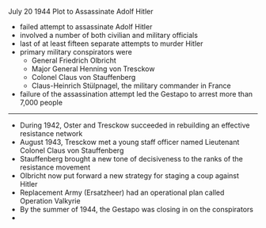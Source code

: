 
July 20 1944 Plot to Assassinate Adolf Hitler

- failed attempt to assassinate Adolf Hitler
- involved a number of both civilian and military officials
- last of at least fifteen separate attempts to murder Hitler
- primary military conspirators were 
  - General Friedrich Olbricht
  - Major General Henning von Tresckow
  - Colonel Claus von Stauffenberg
  - Claus-Heinrich Stülpnagel, the military commander in France
- failure of the assassination attempt led the Gestapo to arrest more than 7,000 people

---

- During 1942, Oster and Tresckow succeeded in rebuilding an effective resistance network
- August 1943, Tresckow met a young staff officer named Lieutenant Colonel Claus von Stauffenberg
- Stauffenberg brought a new tone of decisiveness to the ranks of the resistance movement
- Olbricht now put forward a new strategy for staging a coup against Hitler
- Replacement Army (Ersatzheer) had an operational plan called Operation Valkyrie
- By the summer of 1944, the Gestapo was closing in on the conspirators
- 